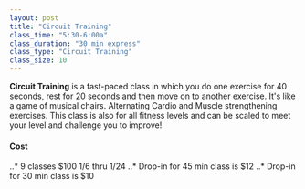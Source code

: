 ```yaml
---
layout: post
title: "Circuit Training"
class_time: "5:30-6:00a"
class_duration: "30 min express"
class_type: "Circuit Training"
class_size: 10
---
```

**Circuit Training** is a fast-paced class in which you do one exercise for 40 seconds, rest for 20 seconds and then move on to another exercise. It's like a game of musical chairs. Alternating Cardio and Muscle strengthening exercises. This class is also for all fitness levels and can be scaled to meet your level and challenge you to improve!

#### Cost
..* 9 classes $100 1/6 thru 1/24
..* Drop-in for 45 min class is $12
..* Drop-in for 30 min class is $10